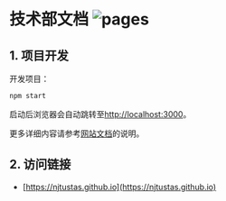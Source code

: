 # 技术部文档 ![pages](https://github.com/NJTUSTAS/njtustas.github.io/actions/workflows/pages.yml/badge.svg)

## 1. 项目开发

开发项目：

```sh
npm start
```

启动后浏览器会自动跳转至[http://localhost:3000](http://localhost:3000)。

更多详细内容请参考[网站文档](https://njtustas.github.io/docs/intro)的说明。

## 2. 访问链接

- [https://njtustas.github.io](https://njtustas.github.io)
